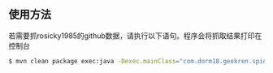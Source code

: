 ## 使用方法

若需要抓rosicky1985的github数据，请执行以下语句。程序会将抓取结果打印在控制台
```bash
$ mvn clean package exec:java -Dexec.mainClass="com.dorm18.geekren.spider.GitHubUser" -Dexec.args="rosicky1985"
```
